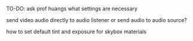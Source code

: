 TO-DO:
ask prof huangs what settings are necessary

send video audio directly to audio listener or send audio to audio source?

how to set default tint and exposure for skybox materials